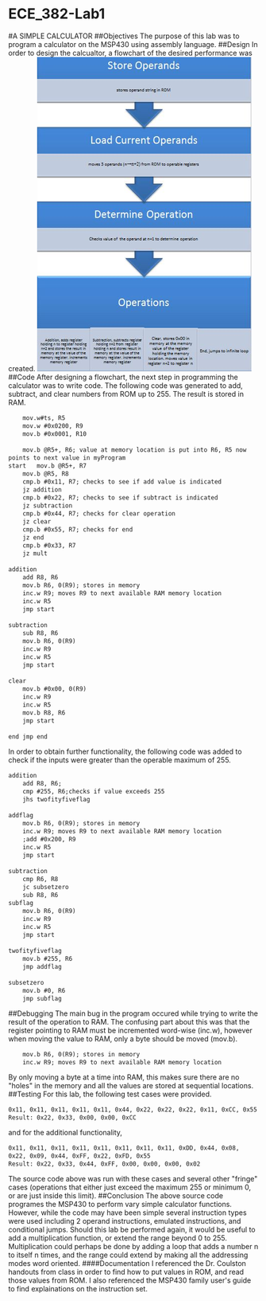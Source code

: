 ECE_382-Lab1
============
#A SIMPLE CALCULATOR
##Objectives
The purpose of this lab was to program a calculator on the MSP430 using assembly language. 
##Design
In order to design the calcualtor, a flowchart of the desired performance was created.
![alt tag](https://raw.githubusercontent.com/seanbapty/ECE_382-Lab1/master/flowchartpic.JPG)
##Code
After designing a flowchart, the next step in programming the calculator was to write code. The following code was generated to add, subtract, and clear numbers from ROM up to 255. The result is stored in RAM.
```
	mov.w#ts, R5
	mov.w #0x0200, R9
	mov.b #0x0001, R10

	mov.b @R5+, R6; value at memory location is put into R6, R5 now points to next value in myProgram
start	mov.b @R5+, R7
	mov.b @R5, R8
	cmp.b #0x11, R7; checks to see if add value is indicated
	jz addition
	cmp.b #0x22, R7; checks to see if subtract is indicated
	jz subtraction
	cmp.b #0x44, R7; checks for clear operation
	jz clear
	cmp.b #0x55, R7; checks for end
	jz end
	cmp.b #0x33, R7
	jz mult

addition
	add R8, R6
	mov.b R6, 0(R9); stores in memory
	inc.w R9; moves R9 to next available RAM memory location
	inc.w R5
	jmp start

subtraction
	sub R8, R6
	mov.b R6, 0(R9)
	inc.w R9
	inc.w R5
	jmp start

clear
	mov.b #0x00, 0(R9)
	inc.w R9
	inc.w R5
	mov.b R8, R6
	jmp start

end jmp end
```
In order to obtain further functionality, the following code was added to check if the inputs were greater than the operable maximum of 255.
```
addition
	add R8, R6;
	cmp #255, R6;checks if value exceeds 255
	jhs twofityfiveflag

addflag
	mov.b R6, 0(R9); stores in memory
	inc.w R9; moves R9 to next available RAM memory location
	;add #0x200, R9
	inc.w R5
	jmp start

subtraction
	cmp R6, R8
	jc subsetzero
	sub R8, R6
subflag
	mov.b R6, 0(R9)
	inc.w R9
	inc.w R5
	jmp start

twofityfiveflag
	mov.b #255, R6
	jmp addflag

subsetzero
	mov.b #0, R6
	jmp subflag
```
##Debugging
The main bug in the program occured while trying to write the result of the operation to RAM. The confusing part about this was that the register pointing to RAM must be incremented word-wise (inc.w), however when moving the value to RAM, only a byte should be moved (mov.b).
```
	mov.b R6, 0(R9); stores in memory
	inc.w R9; moves R9 to next available RAM memory location
```
By only moving a byte at a time into RAM, this makes sure there are no "holes" in the memory and all the values are stored at sequential locations.
##Testing
For this lab, the following test cases were provided.
```
0x11, 0x11, 0x11, 0x11, 0x11, 0x44, 0x22, 0x22, 0x22, 0x11, 0xCC, 0x55
Result: 0x22, 0x33, 0x00, 0x00, 0xCC
```
and for the additional functionality,
```
0x11, 0x11, 0x11, 0x11, 0x11, 0x11, 0x11, 0x11, 0xDD, 0x44, 0x08, 0x22, 0x09, 0x44, 0xFF, 0x22, 0xFD, 0x55
Result: 0x22, 0x33, 0x44, 0xFF, 0x00, 0x00, 0x00, 0x02
```
The source code above was run with these cases and several other "fringe" cases (operations that either just exceed the maximum 255 or minimum 0, or are just inside this limit).
##Conclusion
The above source code programes the MSP430 to perform vary simple calculator functions. However, while the code may have been simple several instruction types were used including 2 operand instructions, emulated instructions, and conditional jumps. Should this lab be performed again, it would be useful to add a multiplication function, or extend the range beyond 0 to 255. Multiplication could perhaps be done by adding a loop that adds a number n to itself n times, and the range could extend by making all the addressing modes word oriented.
####Documentation
I referenced the Dr. Coulston handouts from class in order to find how to put values in ROM, and read those values from ROM. I also referenced the MSP430 family user's guide to find explainations on the instruction set.
